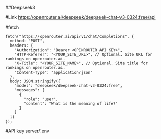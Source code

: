 ##Deepseek3

#Link
https://openrouter.ai/deepseek/deepseek-chat-v3-0324:free/api

#fetch
```
fetch("https://openrouter.ai/api/v1/chat/completions", {
  method: "POST",
  headers: {
    "Authorization": "Bearer <OPENROUTER_API_KEY>",
    "HTTP-Referer": "<YOUR_SITE_URL>", // Optional. Site URL for rankings on openrouter.ai.
    "X-Title": "<YOUR_SITE_NAME>", // Optional. Site title for rankings on openrouter.ai.
    "Content-Type": "application/json"
  },
  body: JSON.stringify({
    "model": "deepseek/deepseek-chat-v3-0324:free",
    "messages": [
      {
        "role": "user",
        "content": "What is the meaning of life?"
      }
    ]
  })
});
```

#API key
server/.env